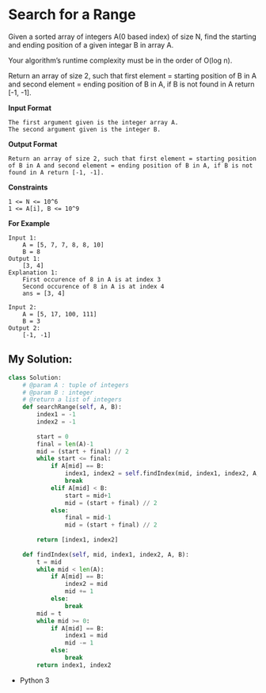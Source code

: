 # Search for a Range

Given a sorted array of integers A(0 based index) of size N, find the starting and ending position of a given integar B in array A.

Your algorithm’s runtime complexity must be in the order of O(log n).

Return an array of size 2, such that first element = starting position of B in A and second element = ending position of B in A, if B is not found in A return [-1, -1].



**Input Format**

    The first argument given is the integer array A.
    The second argument given is the integer B.

**Output Format**

    Return an array of size 2, such that first element = starting position of B in A and second element = ending position of B in A, if B is not found in A return [-1, -1].

**Constraints**

    1 <= N <= 10^6
    1 <= A[i], B <= 10^9

**For Example**

    Input 1:
        A = [5, 7, 7, 8, 8, 10]
        B = 8
    Output 1:
        [3, 4]
    Explanation 1:
        First occurence of 8 in A is at index 3
        Second occurence of 8 in A is at index 4
        ans = [3, 4]

    Input 2:
        A = [5, 17, 100, 111]
        B = 3
    Output 2:
        [-1, -1]


## **My Solution:**

```python
class Solution:
    # @param A : tuple of integers
    # @param B : integer
    # @return a list of integers
    def searchRange(self, A, B):
        index1 = -1
        index2 = -1
    
        start = 0
        final = len(A)-1
        mid = (start + final) // 2
        while start <= final:
            if A[mid] == B:
                index1, index2 = self.findIndex(mid, index1, index2, A, B)
                break
            elif A[mid] < B:
                start = mid+1
                mid = (start + final) // 2
            else:
                final = mid-1
                mid = (start + final) // 2
    
        return [index1, index2]
    
    def findIndex(self, mid, index1, index2, A, B):
        t = mid
        while mid < len(A):
            if A[mid] == B:
                index2 = mid
                mid += 1
            else:
                break
        mid = t
        while mid >= 0:
            if A[mid] == B:
                index1 = mid
                mid -= 1
            else:
                break
        return index1, index2
```

* Python 3
